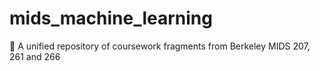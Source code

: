 # mids_machine_learning
🤖 A unified repository of coursework fragments from Berkeley MIDS 207, 261 and 266
